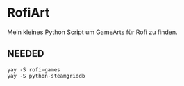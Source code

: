 # RofiArt

Mein kleines Python Script um GameArts
für Rofi zu finden.

## NEEDED

```
yay -S rofi-games
yay -S python-steamgriddb

```